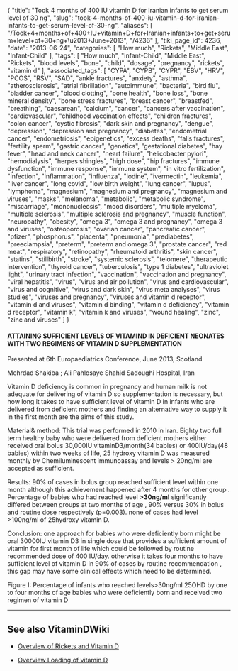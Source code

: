 {
    "title": "Took 4 months of 400 IU vitamin D for Iranian infants to get serum level of 30 ng",
    "slug": "took-4-months-of-400-iu-vitamin-d-for-iranian-infants-to-get-serum-level-of-30-ng",
    "aliases": [
        "/Took+4+months+of+400+IU+vitamin+D+for+Iranian+infants+to+get+serum+level+of+30+ng+\u2013+June+2013",
        "/4236"
    ],
    "tiki_page_id": 4236,
    "date": "2013-06-24",
    "categories": [
        "How much",
        "Rickets",
        "Middle East",
        "Infant-Child"
    ],
    "tags": [
        "How much",
        "Infant-Child",
        "Middle East",
        "Rickets",
        "blood levels",
        "bone",
        "child",
        "dosage",
        "pregnancy",
        "rickets",
        "vitamin d"
    ],
    "associated_tags": [
        "CYPA",
        "CYPB",
        "CYPR",
        "EBV",
        "HRV",
        "PCOS",
        "RSV",
        "SAD",
        "ankle fractures",
        "anxiety",
        "asthma",
        "atherosclerosis",
        "atrial fibrillation",
        "autoimmune",
        "bacteria",
        "bird flu",
        "bladder cancer",
        "blood clotting",
        "bone health",
        "bone loss",
        "bone mineral density",
        "bone stress fractures",
        "breast cancer",
        "breastfed",
        "breathing",
        "caesarean",
        "calcium",
        "cancer",
        "cancers after vaccination",
        "cardiovascular",
        "childhood vaccination effects",
        "children fractures",
        "colon cancer",
        "cystic fibrosis",
        "dark skin and pregnancy",
        "dengue",
        "depression",
        "depression and pregnancy",
        "diabetes",
        "endometrial cancer",
        "endometriosis",
        "epigenetics",
        "excess deaths",
        "falls fractures",
        "fertility sperm",
        "gastric cancer",
        "genetics",
        "gestational diabetes",
        "hay fever",
        "head and neck cancer",
        "heart failure",
        "helicobacter pylori",
        "hemodialysis",
        "herpes shingles",
        "high dose",
        "hip fractures",
        "immune dysfunction",
        "immune response",
        "immune system",
        "in vitro fertilization",
        "infection",
        "inflammation",
        "influenza",
        "iodine",
        "ivermectin",
        "leukemia",
        "liver cancer",
        "long covid",
        "low birth weight",
        "lung cancer",
        "lupus",
        "lymphoma",
        "magnesium",
        "magnesium and pregnancy",
        "magnesium and viruses",
        "masks",
        "melanoma",
        "metabolic",
        "metabolic syndrome",
        "miscarriage",
        "mononucleosis",
        "mood disorders",
        "multiple myeloma",
        "multiple sclerosis",
        "multiple sclerosis and pregnancy",
        "muscle function",
        "neuropathy",
        "obesity",
        "omega 3",
        "omega 3 and pregnancy",
        "omega 3 and viruses",
        "osteoporosis",
        "ovarian cancer",
        "pancreatic cancer",
        "pfizer",
        "phosphorus",
        "placenta",
        "pneumonia",
        "prediabetes",
        "preeclampsia",
        "preterm",
        "preterm and omega 3",
        "prostate cancer",
        "red meat",
        "respiratory",
        "retinopathy",
        "rheumatoid arthritis",
        "skin cancer",
        "statins",
        "stillbirth",
        "stroke",
        "systemic sclerosis",
        "telomere",
        "therapeutic intervention",
        "thyroid cancer",
        "tuberculosis",
        "type 1 diabetes",
        "ultraviolet light",
        "urinary tract infection",
        "vaccination",
        "vaccination and pregnancy",
        "viral hepatitis",
        "virus",
        "virus and air pollution",
        "virus and cardiovascular",
        "virus and cognitive",
        "virus and dark skin",
        "virus meta analyses",
        "virus studies",
        "viruses and pregnancy",
        "viruses and vitamin d receptor",
        "vitamin d and viruses",
        "vitamin d binding",
        "vitamin d deficiency",
        "vitamin d receptor",
        "vitamin k",
        "vitamin k and viruses",
        "wound healing",
        "zinc",
        "zinc and viruses"
    ]
}


#### ATTAINING SUFFICIENT LEVELS OF VITAMIND IN DEFICIENT NEONATES WITH TWO REGIMENS OF VITAMIN D SUPPLEMENTATION

Presented at 6th Europaediatrics Conference, June 2013, Scotland

Mehrdad Shakiba ; Ali Pahlosaye Shahid Sadoughi Hospital, Iran

Vitamin D deficiency is common in pregnancy and human milk is not adequate for delivering of vitamin D so supplementation is necessary, but how long it takes to have sufficient level of vitamin D in infants who are delivered from deficient mothers and finding an alternative way to supply it in the first month are the aims of this study.

Material& method: This trial was performed in 2010 in Iran. Eighty two full term healthy baby who were delivered from deficient mothers either received oral bolus 30,000IU vitaminD3/month(34 babies) or 400IU/day(48 babies) within two weeks of life, 25 hydroxy vitamin D was measured monthly by Chemiluminescent immunoassay and levels > 20ng/ml are accepted as sufficient.

Results: 90% of cases in bolus group reached sufficient level within one month although this achievement happened after 4 months for other group . Percentage of babies who had reached level  **>30ng/ml**  significantly differed between groups at two months of age , 90% versus 30% in bolus and routine dose respectively (p=0.003). none of cases had level >100ng/ml of 25hydroxy vitamin D.

Conclusion: one approach for babies who were deficiently born might be oral 30000IU vitamin D3 in single dose that provides a sufficient amount of vitamin for first month of life which could be followed by routine recommended dose of 400 IU/day. otherwise it takes four months to have sufficient level of vitamin D in 90% of cases by routine recommendation , this gap may have some clinical effects which need to be determined.

Figure I: Percentage of infants who reached levels>30ng/ml 25OHD by one to four months of age babies who were deficiently born and received two regimen of vitamin D

---

## See also VitaminDWiki

* [Overview of Rickets and Vitamin D](/posts/overview-of-rickets-and-vitamin-d)

* [Overview Loading of vitamin D](/tags/overview-loading-of-vitamin-d.html)